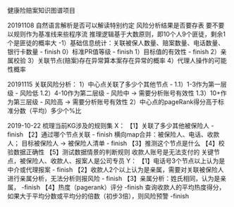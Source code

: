 健康险赔案知识图谱项目


20191108
自然语言解析是否可以解读特别约定
风险分析结果是否要存表
要不要以规则作为基准线来些程序流
推理逻辑基于大数原则，即10个人9个匪徒，剩余1个是匪徒的概率大
-1）基础信息统计：关联被保人数量、赔案数量、电话数量、银行卡数量 - finish
0）标准PR值等级 - finish
1）目标值的有效性 - finish
2）亲属校验
3）关联节点(赔案)存在异常算本案存在异常的概率
4）代理人操作的可能性概率


20191115
关联风险分析：
1）中心点关联了多少个其他节点 -<finish>
   1.1）1-3作为第一层级 - 风险低
   1.2）4-10作为第二层级 - 风险中 -> 需要分析账号有效性
   1.3）10+作为第三层级 - 风险高 -> 需要分析账号有效性
2）中心点的pageRank得分高于标准分数（平均）多少个%比


2019-10-22
梳理当前KG涉及的规则集
X：
【1】关联了多少其他被保险人 -finish
【2】通过哪个节点关联 - finish
横向map合并：被保险人、电话、收款人；
目标被保险人 -> 被保险人清单 - finish
【3】推测这个节点是什么
【4】校验数据正确性
【5】测试数据情景的判断规则
收款人账号是无法支付的
关键节点，被保险人、收款人、报案人是公司专员
Y：
【1】电话号3个节点以上认为是中介或代理报案 - finish
【2】收款人2个以上认为是亲属，需要对关联被保险人进行亲属分析，无法分析则报风险 - finish 
【3】亲属分析：姓氏相同，认为是亲属， -finish 
【4】热度（pagerank）评分 -finish
查询收款人的平均热度得分，如果大于平均分数或平均分的倍数（初步3倍），则风险预警 -finish 



